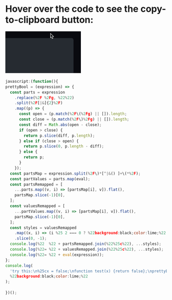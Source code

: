 <!-- View on GitHub to get the convenient copy-to-clipboard button: -->

# Hover over the code to see the copy-to-clipboard button:

![animation showing how to hover to get the copy-to-clipboard button](copy-code-to-clipboard.gif)

```js
javascript:(function(){
prettyBool = (expression) => {
  const parts = expression
    .replace(%2F %2Fg, %22%22)
    .split(%2F[|&]{2}%2F)
    .map((p) => {
      const open = (p.match(%2F\(%2Fg) || []).length;
      const close = (p.match(%2F\)%2Fg) || []).length;
      const diff = Math.abs(open - close);
      if (open > close) {
        return p.slice(diff, p.length);
      } else if (close > open) {
        return p.slice(0, p.length - diff);
      } else {
        return p;
      }
    });
  const partsMap = expression.split(%2F\)*[^|&() ]+\(*%2F);
  const partValues = parts.map(eval);
  const partsRemapped = [
    ...parts.map((v, i) => [partsMap[i], v]).flat(),
    partsMap.slice(-1)[0],
  ];
  const valuesRemapped = [
    ...partValues.map((v, i) => [partsMap[i], v]).flat(),
    partsMap.slice(-1)[0],
  ];
  const styles = valuesRemapped
    .map((x, i) => (i %25 2 === 0 ? %22background:black;color:lime;%22 : %22%22))
    .slice(0, -1);
  console.log(%22  %22 + partsRemapped.join(%22%25c%22), ...styles);
  console.log(%22= %22 + valuesRemapped.join(%22%25c%22), ...styles);
  console.log(%22= %22 + eval(expression));
};
console.log(
  'try this:\n%25cx = false;\nfunction test(x) {return false};\nprettyBool(%22(true && (x || test(true)))%22);',
  %22background:black;color:lime;%22
);

})();
```
